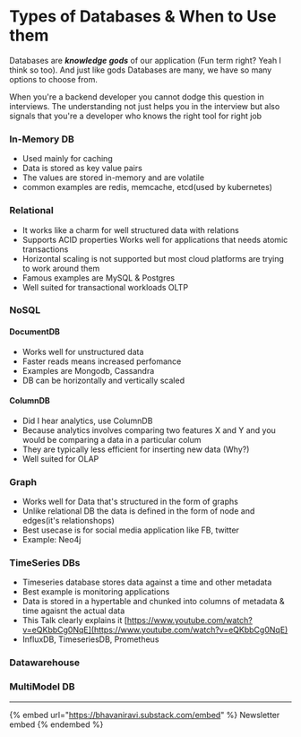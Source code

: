 # Types of Databases & When to Use them

Databases are _**knowledge**_ _**gods**_ of our application (Fun term right? Yeah I think so too). And just like gods Databases are many, we have so many options to choose from.&#x20;

When you're a backend developer you cannot dodge this question in interviews. The understanding not just helps you in the interview but also signals that you're a developer who knows the right tool for right job

### In-Memory DB

- Used mainly for caching
- Data is stored as key value pairs
- The values are stored in-memory and are volatile
- common examples are redis, memcache, etcd(used by kubernetes)

### Relational

- It works like a charm for well structured data with relations
- Supports ACID properties Works well for applications that needs atomic transactions
- Horizontal scaling is not supported but most cloud platforms are trying to work around them&#x20;
- Famous examples are MySQL & Postgres
- Well suited for transactional workloads OLTP

### NoSQL

#### DocumentDB

- Works well for unstructured data
- Faster reads means increased perfomance
- Examples are Mongodb, Cassandra
- DB can be horizontally and vertically scaled

#### ColumnDB

- Did I hear analytics, use ColumnDB
- Because analytics involves comparing two features X and Y and you would be comparing a data in a particular colum
- They are typically less efficient for inserting new data (Why?)
- Well suited for OLAP

### Graph

- Works well for Data that's structured in the form of graphs
- Unlike relational DB the data is defined in the form of node and edges(it's relationshops)
- Best usecase is for social media application like FB, twitter
- Example: Neo4j

### TimeSeries DBs

- Timeseries database stores data against a time and other metadata
- Best example is monitoring applications&#x20;
- Data is stored in a hypertable and chunked into columns of metadata & time agaisnt the actual data
- This Talk clearly explains it [https://www.youtube.com/watch?v=eQKbbCg0NqE](https://www.youtube.com/watch?v=eQKbbCg0NqE)
- InfluxDB, TimeseriesDB, Prometheus

### Datawarehouse

### MultiModel DB

---

{% embed url="https://bhavaniravi.substack.com/embed" %}
Newsletter embed
{% endembed %}
